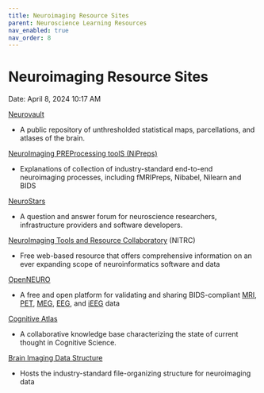 ```yaml
---
title: Neuroimaging Resource Sites
parent: Neuroscience Learning Resources
nav_enabled: true 
nav_order: 8
---
```


# Neuroimaging Resource Sites

Date: April 8, 2024 10:17 AM

[Neurovault](https://neurovault.org/)

- A public repository of unthresholded statistical maps, parcellations, and atlases of the brain.

[NeuroImaging PREProcessing toolS (NiPreps)](https://www.nipreps.org/)

- Explanations of collection of industry-standard end-to-end neuroimaging processes, including fMRIPreps, Nibabel, Nilearn and BIDS

[NeuroStars](https://neurostars.org/)

- A question and answer forum for neuroscience researchers, infrastructure providers and software developers.

[NeuroImaging Tools and Resource Collaboratory](https://www.nitrc.org/) (NITRC)

- Free web-based resource that offers comprehensive information on an ever expanding scope of neuroinformatics software and data

[OpenNEURO](https://openneuro.org/)

- A free and open platform for validating and sharing BIDS-compliant [MRI](https://openneuro.org/search/modality/mri), [PET](https://openneuro.org/search/modality/pet), [MEG](https://openneuro.org/search/modality/meg), [EEG](https://openneuro.org/search/modality/eeg), and [iEEG](https://openneuro.org/search/modality/ieeg) data

[Cognitive Atlas](http://www.cognitiveatlas.org/)

- A collaborative knowledge base characterizing the state of current thought in Cognitive Science.

[Brain Imaging Data Structure](https://bids.neuroimaging.io/)

- Hosts the industry-standard file-organizing structure for neuroimaging data